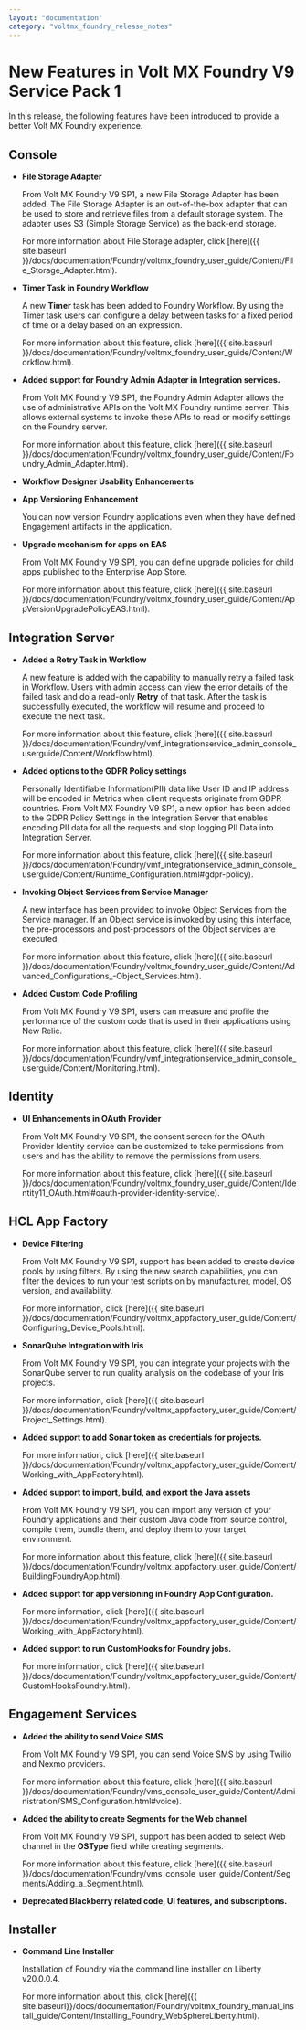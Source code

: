 ```yaml
---
layout: "documentation"
category: "voltmx_foundry_release_notes"
---
```

                          

New Features in Volt MX Foundry V9 Service Pack 1
================================================

In this release, the following features have been introduced to provide a better Volt MX Foundry experience.

Console
-------

*   **File Storage Adapter**
    
    From Volt MX Foundry V9 SP1, a new File Storage Adapter has been added. The File Storage Adapter is an out-of-the-box adapter that can be used to store and retrieve files from a default storage system. The adapter uses S3 (Simple Storage Service) as the back-end storage.
    
    For more information about File Storage adapter, click [here]({{ site.baseurl }}/docs/documentation/Foundry/voltmx_foundry_user_guide/Content/File_Storage_Adapter.html).
    
*   **Timer Task in Foundry Workflow**
    
    A new **Timer** task has been added to Foundry Workflow. By using the Timer task users can configure a delay between tasks for a fixed period of time or a delay based on an expression.
    
    For more information about this feature, click [here]({{ site.baseurl }}/docs/documentation/Foundry/voltmx_foundry_user_guide/Content/Workflow.html).
    
*   **Added support for Foundry Admin Adapter in Integration services.**
    
    From Volt MX Foundry V9 SP1, the Foundry Admin Adapter allows the use of administrative APIs on the Volt MX Foundry runtime server. This allows external systems to invoke these APIs to read or modify settings on the Foundry server.
    
    For more information about this feature, click [here]({{ site.baseurl }}/docs/documentation/Foundry/voltmx_foundry_user_guide/Content/Foundry_Admin_Adapter.html).
    
*   **Workflow Designer Usability Enhancements**
*   **App Versioning Enhancement**
    
    You can now version Foundry applications even when they have defined Engagement artifacts in the application.
    
*   **Upgrade mechanism for apps on EAS**
    
    From Volt MX Foundry V9 SP1, you can define upgrade policies for child apps published to the Enterprise App Store.
    
    For more information about this feature, click [here]({{ site.baseurl }}/docs/documentation/Foundry/voltmx_foundry_user_guide/Content/AppVersionUpgradePolicyEAS.html).
    

Integration Server
------------------

*   **Added a Retry Task in Workflow**
    
    A new feature is added with the capability to manually retry a failed task in Workflow. Users with admin access can view the error details of the failed task and do a read-only **Retry** of that task. After the task is successfully executed, the workflow will resume and proceed to execute the next task.
    
    For more information about this feature, click [here]({{ site.baseurl }}/docs/documentation/Foundry/vmf_integrationservice_admin_console_userguide/Content/Workflow.html).
    

*   **Added options to the GDPR Policy settings**
    
    Personally Identifiable Information(PII) data like User ID and IP address will be encoded in Metrics when client requests originate from GDPR countries. From Volt MX Foundry V9 SP1, a new option has been added to the GDPR Policy Settings in the Integration Server that enables encoding PII data for all the requests and stop logging PII Data into Integration Server.
    
    For more information about this feature, click [here]({{ site.baseurl }}/docs/documentation/Foundry/vmf_integrationservice_admin_console_userguide/Content/Runtime_Configuration.html#gdpr-policy).
    
*   **Invoking Object Services from Service Manager**
    
    A new interface has been provided to invoke Object Services from the Service manager. If an Object service is invoked by using this interface, the pre-processors and post-processors of the Object services are executed.
    
    For more information about this feature, click [here]({{ site.baseurl }}/docs/documentation/Foundry/voltmx_foundry_user_guide/Content/Advanced_Configurations_-Object_Services.html).
    
*   **Added Custom Code Profiling**
    
    From Volt MX Foundry V9 SP1, users can measure and profile the performance of the custom code that is used in their applications using New Relic.
    
    For more information about this feature, click [here]({{ site.baseurl }}/docs/documentation/Foundry/vmf_integrationservice_admin_console_userguide/Content/Monitoring.html).
    

Identity
--------

*   **UI Enhancements in OAuth Provider**
    
    From Volt MX Foundry V9 SP1, the consent screen for the OAuth Provider Identity service can be customized to take permissions from users and has the ability to remove the permissions from users.
    
    For more information about this feature, click [here]({{ site.baseurl }}/docs/documentation/Foundry/voltmx_foundry_user_guide/Content/Identity11_OAuth.html#oauth-provider-identity-service).
    

HCL App Factory
-------------------

*   **Device Filtering**
    
    From Volt MX Foundry V9 SP1, support has been added to create device pools by using filters. By using the new search capabilities, you can filter the devices to run your test scripts on by manufacturer, model, OS version, and availability.
    
    For more information, click [here]({{ site.baseurl }}/docs/documentation/Foundry/voltmx_appfactory_user_guide/Content/Configuring_Device_Pools.html).
    
*   **SonarQube Integration with Iris**
    
    From Volt MX Foundry V9 SP1, you can integrate your projects with the SonarQube server to run quality analysis on the codebase of your Iris projects.
    
    For more information, click [here]({{ site.baseurl }}/docs/documentation/Foundry/voltmx_appfactory_user_guide/Content/Project_Settings.html).
    
*   **Added support to add Sonar token as credentials for projects.**
    
    For more information, click [here]({{ site.baseurl }}/docs/documentation/Foundry/voltmx_appfactory_user_guide/Content/Working_with_AppFactory.html).
    
*   **Added support to import, build, and export the Java assets**
    
    From Volt MX Foundry V9 SP1, you can import any version of your Foundry applications and their custom Java code from source control, compile them, bundle them, and deploy them to your target environment.
    
    For more information about this feature, click [here]({{ site.baseurl }}/docs/documentation/Foundry/voltmx_appfactory_user_guide/Content/BuildingFoundryApp.html).
    
*   **Added support for app versioning in Foundry App Configuration.**
    
    For more information, click [here]({{ site.baseurl }}/docs/documentation/Foundry/voltmx_appfactory_user_guide/Content/Working_with_AppFactory.html).
    
*   **Added support to run CustomHooks for Foundry jobs.**
    
    For more information, click [here]({{ site.baseurl }}/docs/documentation/Foundry/voltmx_appfactory_user_guide/Content/CustomHooksFoundry.html).
    

Engagement Services
-------------------

*   **Added the ability to send Voice SMS**
    
    From Volt MX Foundry V9 SP1, you can send Voice SMS by using Twilio and Nexmo providers.
    
    For more information about this feature, click [here]({{ site.baseurl }}/docs/documentation/Foundry/vms_console_user_guide/Content/Administration/SMS_Configuration.html#voice).
    
*   **Added the ability to create Segments for the Web channel**
    
    From Volt MX Foundry V9 SP1, support has been added to select Web channel in the **OSType** field while creating segments.
    
    For more information about this feature, click [here]({{ site.baseurl }}/docs/documentation/Foundry/vms_console_user_guide/Content/Segments/Adding_a_Segment.html).
    
*   **Deprecated Blackberry related code, UI features, and subscriptions.**

Installer
---------

*   **Command Line Installer**
    
    Installation of Foundry via the command line installer on Liberty v20.0.0.4.
    
    For more information about this, click [here]({{ site.baseurl}}/docs/documentation/Foundry/voltmx_foundry_manual_install_guide/Content/Installing_Foundry_WebSphereLiberty.html).

